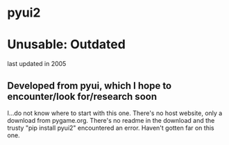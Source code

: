 # pyui2 
# Unusable: Outdated
  last updated in 2005
## Developed from pyui, which I hope to encounter/look for/research soon 
I...do not know where to start with this one. There's no host website, only a 
download from pygame.org. 
There's no readme in the download and the trusty "pip install pyui2" encountered 
an error. Haven't gotten far on this one. 